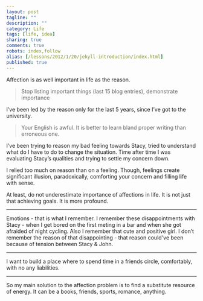 ```yaml
---
layout: post
tagline: ""
description: ""
category: Life
tags: [life, idea]
sharing: true
comments: true
robots: index,follow
alias: [/lessons/2012/1/20/jekyll-introduction/index.html]
published: true
---
```


Affection is as well important in life as the reason.

> Stop listing important things (last 15 blog entries), demonstrate importance

I’ve been led by the reason only for the last 5 years, since I’ve got to the university.

> Your English is awful. It is better to learn bland proper writing than erroneous one.

I’ve been trying to reason my bad feeling towards Stacy, tried to understand what do I have to do to change the situation. Time after time I was evaluating Stacy’s qualities and trying to settle my concern down.

I relied too much on reason than on a feeling. Though, feelings create significant illusion, paradoxically, comforting your concern and filling life with sense.

At least, do not underestimate importance of affections in life. It is not just that achieving goals. It is more profound.

---

Emotions - that is what I remember. I remember these disappointments with Stacy - when I get bored on the first meting in a bar and when she got afraided of night cycling. Also I remember that cute and positive girl. I don’t remember the reason of that disappointing - that reason could've been because of tension between Stacy & John.

---

I want to build a place where to spend time in a friends circle, comfortably, with no any liabilities.

---

So my main solution to the affection problem is to find a substitute resource of energy. It can be a books, friends, sports, romance, anything.
